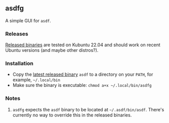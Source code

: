 ## asdfg
A simple GUI for `asdf`.

### Releases
[Released binaries](https://github.com/dwelch91/asdfg/releases) are tested on Kubuntu 22.04 and should work on recent Ubuntu versions (and maybe other distros?).

### Installation
- Copy the [latest released binary](https://github.com/dwelch91/asdfg/releases/latest) `asdf` to a directory on your `PATH`, for example, `~/.local/bin`
- Make sure the binary is executable: `chmod a+x ~/.local/bin/asdfg`

### Notes
1. `asdfg` expects the `asdf` binary to be located at `~/.asdf/bin/asdf`. There's currently no way to override this in the released binaries.

